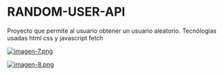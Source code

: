 # RANDOM-USER-API
Proyecto que permite al usuario obtener un usuario aleatorio.
Tecnólogias usadas html css y javascript fetch

[![imagen-7.png](https://i.postimg.cc/50c17SJj/imagen-7.png)](https://postimg.cc/zLk93WV1)

[![imagen-8.png](https://i.postimg.cc/8c4SC86r/imagen-8.png)](https://postimg.cc/QKFP6ySX)
